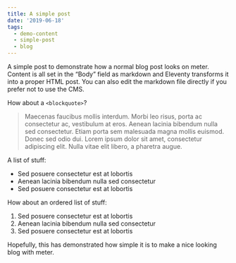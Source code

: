 ```yaml
---
title: A simple post
date: '2019-06-18'
tags:
  - demo-content
  - simple-post
  - blog
---
```

A simple post to demonstrate how a normal blog post looks on meter. Content is all set in the “Body” field as markdown and Eleventy transforms it into a proper HTML post. You can also edit the markdown file directly if you prefer not to use the CMS.

How about a `<blockquote>`?

> Maecenas faucibus mollis interdum. Morbi leo risus, porta ac consectetur ac, vestibulum at eros. Aenean lacinia bibendum nulla sed consectetur. Etiam porta sem malesuada magna mollis euismod. Donec sed odio dui. Lorem ipsum dolor sit amet, consectetur adipiscing elit. Nulla vitae elit libero, a pharetra augue.

A list of stuff:

- Sed posuere consectetur est at lobortis
- Aenean lacinia bibendum nulla sed consectetur
- Sed posuere consectetur est at lobortis

How about an ordered list of stuff:

1. Sed posuere consectetur est at lobortis
2. Aenean lacinia bibendum nulla sed consectetur
3. Sed posuere consectetur est at lobortis


Hopefully, this has demonstrated how simple it is to make a nice looking blog with meter.
